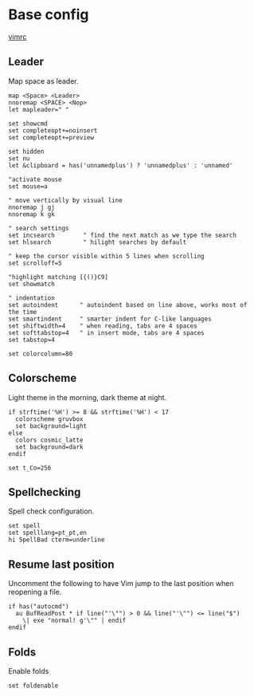 # Base config

[vimrc](vimrc.md)

## Leader

Map space as leader.

```viml
map <Space> <Leader>
nnoremap <SPACE> <Nop>
let mapleader=" "
```

```viml
set showcmd
set completeopt+=noinsert
set completeopt+=preview

set hidden
set nu
let &clipboard = has('unnamedplus') ? 'unnamedplus' : 'unnamed'

"activate mouse
set mouse=a

" move vertically by visual line
nnoremap j gj
nnoremap k gk

" search settings
set incsearch        " find the next match as we type the search
set hlsearch         " hilight searches by default

" keep the cursor visible within 5 lines when scrolling
set scrolloff=5

"highlight matching [{()}C9]
set showmatch

" indentation
set autoindent      " autoindent based on line above, works most of the time
set smartindent     " smarter indent for C-like languages
set shiftwidth=4    " when reading, tabs are 4 spaces
set softtabstop=4   " in insert mode, tabs are 4 spaces
set tabstop=4

set colorcolumn=80
```

## Colorscheme
Light theme in the morning, dark theme at night.

```viml
if strftime('%H') >= 8 && strftime('%H') < 17
  colorscheme gruvbox 
  set background=light
else
  colors cosmic_latte
  set background=dark
endif

set t_Co=256
```

## Spellchecking

Spell check configuration.

```viml
set spell
set spelllang=pt_pt,en
hi SpellBad cterm=underline
```

## Resume last position

Uncomment the following to have Vim jump to the last position when
reopening a file.

```viml
if has("autocmd")
  au BufReadPost * if line("'\"") > 0 && line("'\"") <= line("$")
    \| exe "normal! g'\"" | endif
endif
```

## Folds

Enable folds

```viml
set foldenable
```


<!-- vim: set ft=vim: set conceallevel=0-->
